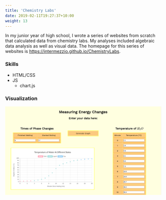 ```yaml
---
title: 'Chemistry Labs'
date: 2019-02-11T19:27:37+10:00
weight: 13
---
```


In my junior year of high school, I wrote a series of websites from scratch that calculated data from chemistry labs. My analyses included algebraic data analysis as well as visual data. The homepage for this series of websites is https://intermezzio.github.io/ChemistryLabs.


### Skills

* HTML/CSS
* JS
	* chart.js

### Visualization

![](/chemistrylabs-graph.png)